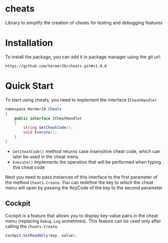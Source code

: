 # cheats
Library to simplify the creation of cheats for testing and debugging features

# Installation

To install the package, you can add it in package manager using the git url: 

`https://github.com/hermer29/cheats.git#v1.0.0`

# Quick Start

To start using cheats, you need to implement the interface `ICheatHandler`

```csharp
﻿namespace Hermer29.Cheats
{
    public interface ICheatHandler
    {
        string GetCheatCode();
        void Execute();
    }
}
```

- `GetCheatCode()` method returns case insensitive cheat code, which can later be used in the cheat menu
- `Execute()` implements the operation that will be performed when typing this cheat code

Next you need to pass instances of this interface to the first parameter of the method `Cheats.Create`.
You can redefine the key to which the cheat menu will open by passing the KeyCode of the key to the second parameter

## Cockpit

Cockpit is a feature that allows you to display key-value pairs in the cheat menu (replacing `Debug.Log` sometimes). This feature can be used only after calling the `Cheats.Create`.

```csharp
Cockpit.SetReadOnly(key, value);
```

